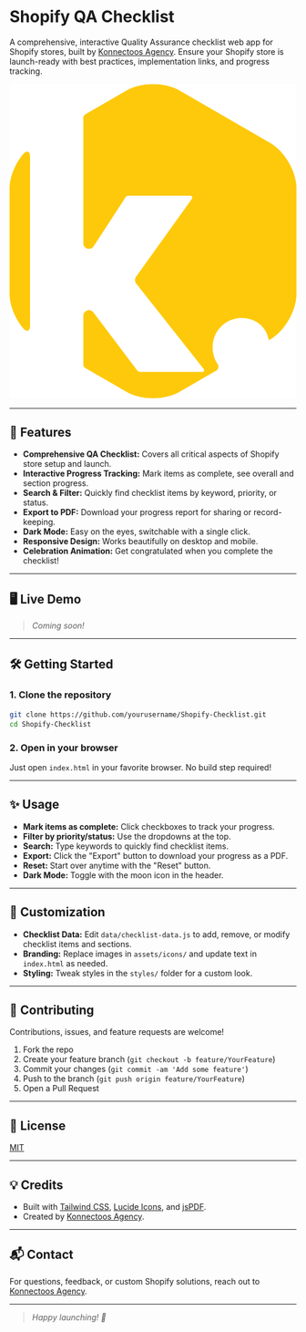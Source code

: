 # Shopify QA Checklist

A comprehensive, interactive Quality Assurance checklist web app for Shopify stores, built by [Konnectoos Agency](https://konnectoos.com). Ensure your Shopify store is launch-ready with best practices, implementation links, and progress tracking.

![Shopify QA Checklist Logo](assets/icons/logo-konnectoos.png)

---

## 🚀 Features

- **Comprehensive QA Checklist:** Covers all critical aspects of Shopify store setup and launch.
- **Interactive Progress Tracking:** Mark items as complete, see overall and section progress.
- **Search & Filter:** Quickly find checklist items by keyword, priority, or status.
- **Export to PDF:** Download your progress report for sharing or record-keeping.
- **Dark Mode:** Easy on the eyes, switchable with a single click.
- **Responsive Design:** Works beautifully on desktop and mobile.
- **Celebration Animation:** Get congratulated when you complete the checklist!

---

## 🖥️ Live Demo

> _Coming soon!_

---

## 🛠️ Getting Started

### 1. Clone the repository

```bash
git clone https://github.com/yourusername/Shopify-Checklist.git
cd Shopify-Checklist
```

### 2. Open in your browser

Just open `index.html` in your favorite browser. No build step required!

---

## ✨ Usage

- **Mark items as complete:** Click checkboxes to track your progress.
- **Filter by priority/status:** Use the dropdowns at the top.
- **Search:** Type keywords to quickly find checklist items.
- **Export:** Click the "Export" button to download your progress as a PDF.
- **Reset:** Start over anytime with the "Reset" button.
- **Dark Mode:** Toggle with the moon icon in the header.

---

## 📝 Customization

- **Checklist Data:** Edit `data/checklist-data.js` to add, remove, or modify checklist items and sections.
- **Branding:** Replace images in `assets/icons/` and update text in `index.html` as needed.
- **Styling:** Tweak styles in the `styles/` folder for a custom look.

---

## 🤝 Contributing

Contributions, issues, and feature requests are welcome!

1. Fork the repo
2. Create your feature branch (`git checkout -b feature/YourFeature`)
3. Commit your changes (`git commit -am 'Add some feature'`)
4. Push to the branch (`git push origin feature/YourFeature`)
5. Open a Pull Request

---

## 📄 License

[MIT](LICENSE)

---

## 💡 Credits

- Built with [Tailwind CSS](https://tailwindcss.com/), [Lucide Icons](https://lucide.dev/), and [jsPDF](https://github.com/parallax/jsPDF).
- Created by [Konnectoos Agency](https://konnectoos.com).

---

## 📬 Contact

For questions, feedback, or custom Shopify solutions, reach out to [Konnectoos Agency](https://konnectoos.com).

---

> _Happy launching! 🚀_
